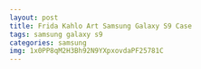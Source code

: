 ```yaml
---
layout: post
title: Frida Kahlo Art Samsung Galaxy S9 Case
tags: samsung galaxy s9
categories: samsung
img: 1x0PP8qM2H3Bh92N9YXpxovdaPF25781C
---
```

